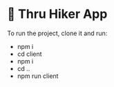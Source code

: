 # 🥾 Thru Hiker App

To run the project, clone it and run:

- npm i
- cd client
- npm i
- cd ..
- npm run client

